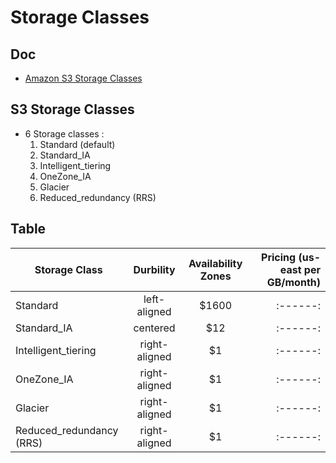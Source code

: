 # Storage Classes

## Doc
* [Amazon S3 Storage Classes](https://aws.amazon.com/s3/storage-classes/)

## S3 Storage Classes
* 6 Storage classes :
  1) Standard (default)
  2) Standard_IA
  3) Intelligent_tiering
  4) OneZone_IA
  5) Glacier
  6) Reduced_redundancy (RRS)

## Table
| Storage Class            |      Durbility      |  Availability Zones |Pricing (us-east per GB/month)|
|----------                |:-------------:      |:------:|----:|
| Standard                 |  left-aligned       | $1600 |:------:|----:|
| Standard_IA              |    centered         |   $12 |:------:|----:|
| Intelligent_tiering      | right-aligned       |    $1 |:------:|----:|
| OneZone_IA               | right-aligned       |    $1 |:------:|----:|    
| Glacier                  | right-aligned       |    $1 |:------:|----:|
| Reduced_redundancy (RRS) | right-aligned       |    $1 |:------:|----:|
